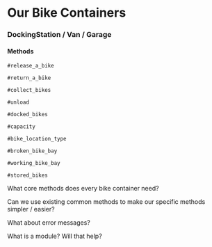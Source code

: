 # Our Bike Containers

### DockingStation / Van / Garage

#### Methods
`#release_a_bike`

`#return_a_bike`

`#collect_bikes`

`#unload`

`#docked_bikes`

`#capacity`

`#bike_location_type`

`#broken_bike_bay`

`#working_bike_bay`

`#stored_bikes`

What core methods does every bike container need?

Can we use existing common methods to make our specific methods simpler / easier?

What about error messages?

What is a module? Will that help?
